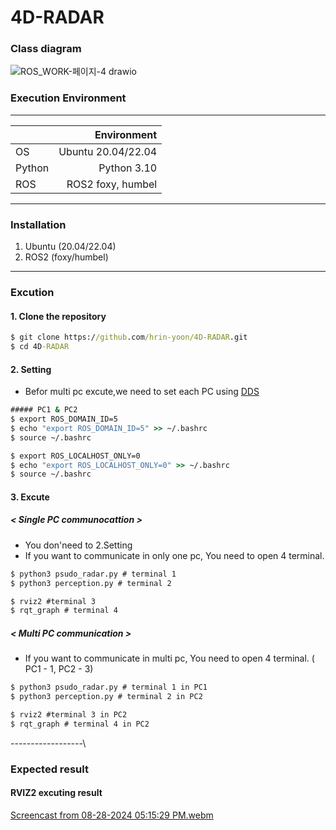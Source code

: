# 4D-RADAR 

### Class diagram
![ROS_WORK-페이지-4 drawio](https://github.com/user-attachments/assets/d1a5ac63-1679-4d08-98d5-cb6214e7761b)



### Execution Environment
------------------
|    |Environment   |
|----|-------:|
|OS|Ubuntu 20.04/22.04|
|Python|Python 3.10|
|ROS|ROS2 foxy, humbel|

------------------
### Installation

1. Ubuntu (20.04/22.04)
2. ROS2 (foxy/humbel)

------------------
### Excution

#### 1. Clone the repository
```cmd
$ git clone https://github.com/hrin-yoon/4D-RADAR.git
$ cd 4D-RADAR
```

#### 2. Setting
- Befor multi pc excute,we need to set each PC using [DDS](https://ko.wikipedia.org/wiki/%EB%8D%B0%EC%9D%B4%ED%84%B0_%EB%B6%84%EC%82%B0_%EC%84%9C%EB%B9%84%EC%8A%A4)

```cmd
##### PC1 & PC2 
$ export ROS_DOMAIN_ID=5
$ echo "export ROS_DOMAIN_ID=5" >> ~/.bashrc 
$ source ~/.bashrc

$ export ROS_LOCALHOST_ONLY=0
$ echo "export ROS_LOCALHOST_ONLY=0" >> ~/.bashrc 
$ source ~/.bashrc
```

#### 3. Excute 
##### < Single PC communocattion >

-  You don'need to 2.Setting
-  If you want to communicate in only one pc, You need to open 4 terminal.

```cmd
$ python3 psudo_radar.py # terminal 1
$ python3 perception.py # terminal 2

$ rviz2 #terminal 3
$ rqt_graph # terminal 4
```
##### < Multi PC communication >
- If you want to communicate in multi pc, You need to open 4 terminal. ( PC1 - 1, PC2 - 3)
  
```cmd
$ python3 psudo_radar.py # terminal 1 in PC1
$ python3 perception.py # terminal 2 in PC2

$ rviz2 #terminal 3 in PC2
$ rqt_graph # terminal 4 in PC2
```
------------------\
### Expected result

#### RVIZ2 excuting result
[Screencast from 08-28-2024 05:15:29 PM.webm](https://github.com/user-attachments/assets/9b76decd-96f8-4641-a394-12305c022ce0)
